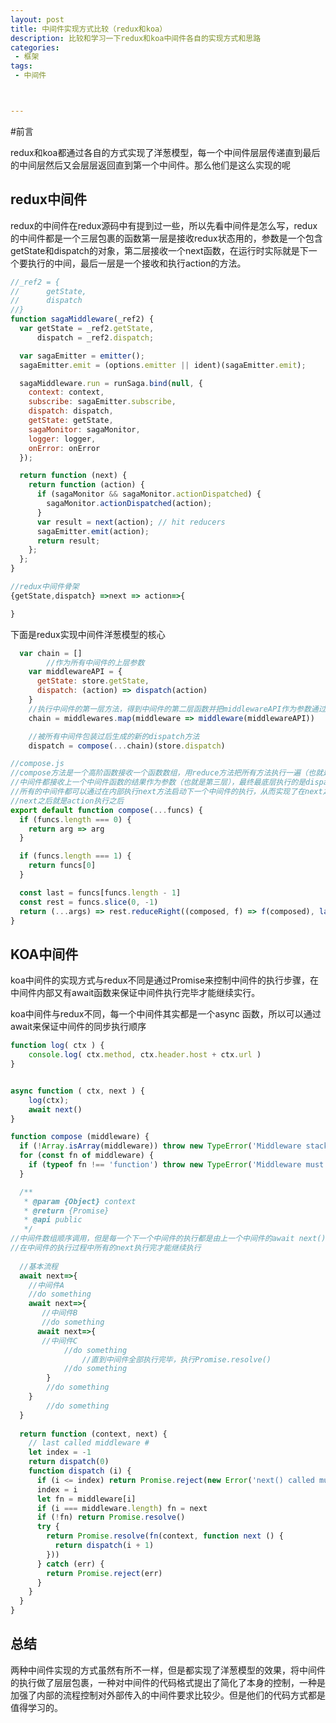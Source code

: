 ```yaml
---
layout: post
title: 中间件实现方式比较（redux和koa）
description: 比较和学习一下redux和koa中间件各自的实现方式和思路
categories:
 - 框架 
tags: 
 - 中间件



---
```



#前言

redux和koa都通过各自的方式实现了洋葱模型，每一个中间件层层传递直到最后的中间层然后又会层层返回直到第一个中间件。那么他们是这么实现的呢



## redux中间件

redux的中间件在redux源码中有提到过一些，所以先看中间件是怎么写，redux的中间件都是一个三层包裹的函数第一层是接收redux状态用的，参数是一个包含getState和dispatch的对象，第二层接收一个next函数，在运行时实际就是下一个要执行的中间，最后一层是一个接收和执行action的方法。

```javascript
//_ref2 = {
//		getState,
//		dispatch
//}
function sagaMiddleware(_ref2) {
  var getState = _ref2.getState,
      dispatch = _ref2.dispatch;

  var sagaEmitter = emitter();
  sagaEmitter.emit = (options.emitter || ident)(sagaEmitter.emit);

  sagaMiddleware.run = runSaga.bind(null, {
    context: context,
    subscribe: sagaEmitter.subscribe,
    dispatch: dispatch,
    getState: getState,
    sagaMonitor: sagaMonitor,
    logger: logger,
    onError: onError
  });

  return function (next) {
    return function (action) {
      if (sagaMonitor && sagaMonitor.actionDispatched) {
        sagaMonitor.actionDispatched(action);
      }
      var result = next(action); // hit reducers
      sagaEmitter.emit(action);
      return result;
    };
  };
}

```

```js
//redux中间件骨架
{getState,dispatch} =>next => action=>{

}
```



下面是redux实现中间件洋葱模型的核心

```js
  var chain = []
		//作为所有中间件的上层参数
    var middlewareAPI = {
      getState: store.getState,
      dispatch: (action) => dispatch(action)
    }
    //执行中间件的第一层方法，得到中间件的第二层函数并把middlewareAPI作为参数通过闭包绑定到中间件内部
    chain = middlewares.map(middleware => middleware(middlewareAPI))

    //被所有中间件包装过后生成的新的dispatch方法
    dispatch = compose(...chain)(store.dispatch)

//compose.js
//compose方法是一个高阶函数接收一个函数数组，用reduce方法把所有方法执行一遍（也就是中间件第二层），每一个
//中间件都接收上一个中间件函数的结果作为参数（也就是第三层），最终最底层执行的是dispatch方法，通过这种方式
//所有的中间件都可以通过在内部执行next方法启动下一个中间件的执行，从而实现了在next之前就是还未执行action，
//next之后就是action执行之后
export default function compose(...funcs) {
  if (funcs.length === 0) {
    return arg => arg
  }

  if (funcs.length === 1) {
    return funcs[0]
  }

  const last = funcs[funcs.length - 1]
  const rest = funcs.slice(0, -1)
  return (...args) => rest.reduceRight((composed, f) => f(composed), last(...args))
}

```





## KOA中间件

koa中间件的实现方式与redux不同是通过Promise来控制中间件的执行步骤，在中间件内部又有await函数来保证中间件执行完毕才能继续实行。



koa中间件与redux不同，每一个中间件其实都是一个async 函数，所以可以通过await来保证中间件的同步执行顺序

```js
function log( ctx ) {
    console.log( ctx.method, ctx.header.host + ctx.url )
}


async function ( ctx, next ) {
    log(ctx);
    await next()
}

```



```js
function compose (middleware) {
  if (!Array.isArray(middleware)) throw new TypeError('Middleware stack must be an array!')
  for (const fn of middleware) {
    if (typeof fn !== 'function') throw new TypeError('Middleware must be composed of functions!')
  }

  /**
   * @param {Object} context
   * @return {Promise}
   * @api public
   */
//中间件数组顺序调用，但是每一个下一个中间件的执行都是由上一个中间件的await next()呼起，保证
//在中间件的执行过程中所有的next执行完才能继续执行
  
  //基本流程
  await next=>{
    //中间件A
    //do something
    await next=>{
       //中间件B
       //do something
      await next=>{
       //中间件C
            //do something
      			//直到中间件全部执行完毕，执行Promise.resolve()
            //do something
   	 	}
        //do something
    }
        //do something
  }
  
  return function (context, next) {
    // last called middleware #
    let index = -1
    return dispatch(0)
    function dispatch (i) {
      if (i <= index) return Promise.reject(new Error('next() called multiple times'))
      index = i
      let fn = middleware[i]
      if (i === middleware.length) fn = next
      if (!fn) return Promise.resolve()
      try {
        return Promise.resolve(fn(context, function next () {
          return dispatch(i + 1)
        }))
      } catch (err) {
        return Promise.reject(err)
      }
    }
  }
}
```



## 总结

​		两种中间件实现的方式虽然有所不一样，但是都实现了洋葱模型的效果，将中间件的执行做了层层包裹，一种对中间件的代码格式提出了简化了本身的控制，一种是加强了内部的流程控制对外部传入的中间件要求比较少。但是他们的代码方式都是值得学习的。
